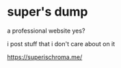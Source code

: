 # super's dump
a professional website yes?

i post stuff that i don't care about on it

https://superischroma.me/
